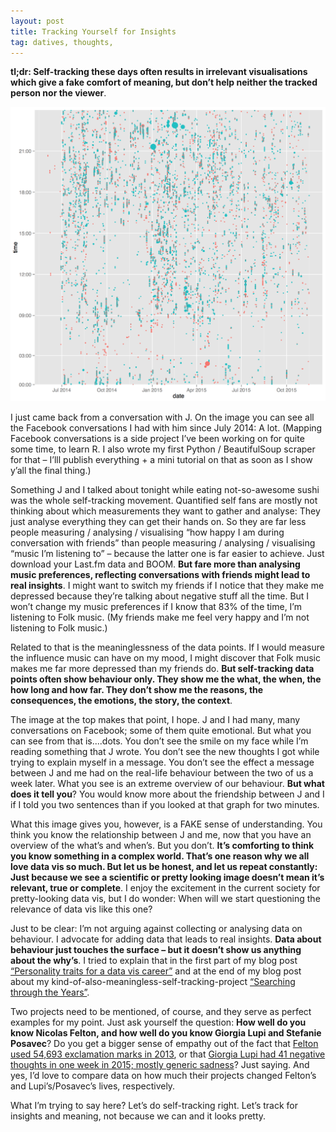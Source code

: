 ```yaml
---
layout: post
title: Tracking Yourself for Insights
tag: datives, thoughts,
---
```


**tl;dr: Self-tracking these days often results in irrelevant visualisations which give a fake comfort of meaning, but don’t help neither the tracked person nor the viewer**. 

![image](pic/151211_selftracking2.jpg)

I just came back from a conversation with J. On the image you can see all the Facebook conversations I had with him since July 2014: A lot. (Mapping Facebook conversations is a side project I’ve been working on for quite some time, to learn R. I also wrote my first Python / BeautifulSoup scraper for that – I’lll publish everything + a mini tutorial on that as soon as I show y’all the final thing.)

Something J and I talked about tonight while eating not-so-awesome sushi was the whole self-tracking movement. Quantified self fans are mostly not thinking about which measurements they want to gather and analyse: They just analyse everything they can get their hands on. So they are far less people measuring / analysing / visualising “how happy I am during conversation with friends” than people measuring / analysing / visualising “music I’m listening to” – because the latter one is far easier to achieve. Just download your Last.fm data and BOOM. **But fare more than analysing music preferences, reflecting conversations with friends might lead to real insights**. I might want to switch my friends if I notice that they make me depressed because they’re talking about negative stuff all the time. But I won’t change my music preferences if I know that 83% of the time, I’m listening to Folk music. (My friends make me feel very happy and I’m not listening to Folk music.)

Related to that is the meaninglessness of the data points. If I would measure the influence music can have on my mood, I might discover that Folk music makes me far more depressed than my friends do. **But self-tracking data points often show behaviour only. They show me the what, the when, the how long and how far. They don’t show me the reasons, the consequences, the emotions, the story, the context**. 

The image at the top makes that point, I hope. J and I had many, many conversations on Facebook; some of them quite emotional. But what you can see from that is....dots. You don’t see the smile on my face while I’m reading something that J wrote. You don’t see the new thoughts I got while trying to explain myself in a message. You don’t see the effect a message between J and me had on the real-life behaviour between the two of us a week later. What you see is an extreme overview of our behaviour. **But what does it tell you**? You would know more about the friendship between J and I if I told you two sentences than if you looked at that graph for two minutes.

What this image gives you, however, is a FAKE sense of understanding. You think you know the relationship between J and me, now that you have an overview of the what’s and when’s. But you don’t. **It’s comforting to think you know something in a complex world. That’s one reason why we all love data vis so much. But let us be honest, and let us repeat constantly: Just because we see a scientific or pretty looking image doesn’t mean it’s relevant, true or complete**. I enjoy the excitement in the current society for pretty-looking data vis, but I do wonder: When will we start questioning the relevance of data vis like this one?

Just to be clear: I’m not arguing against collecting or analysing data on behaviour. I advocate for adding data that leads to real insights. **Data about behaviour just touches the surface – but it doesn’t show us anything about the why’s**. I tried to explain that in the first part of my blog post [“Personality traits for a data vis career”](http://lisacharlotterost.github.io/2015/01/14/Personality-Traits-for-a-Data-Vis-Career/) and at the end of my blog post about my kind-of-also-meaningless-self-tracking-project [“Searching through the Years”](lisacharlotterost.github.io/2015/06/20/Searching-through-the-years/).

Two projects need to be mentioned, of course, and they serve as perfect examples for my point. Just ask yourself the question: **How well do you know Nicolas Felton, and how well do you know Giorgia Lupi and Stefanie Posavec**? Do you get a bigger sense of empathy out of the fact that [Felton used 54,693 exclamation marks in 2013](http://feltron.com/FAR13_08.html), or that [Giorgia Lupi had 41 negative thoughts in one week in 2015; mostly generic sadness](http://www.dear-data.com/week-38-a-week-of-negative-thoughts)? Just saying. And yes, I’d love to compare data on how much their projects changed Felton’s and Lupi’s/Posavec’s lives, respectively.

What I’m trying to say here? Let’s do self-tracking right. Let’s track for insights and meaning, not because we can and it looks pretty.

